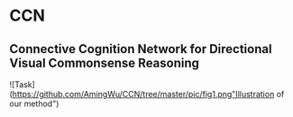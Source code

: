 # CCN
## Connective Cognition Network for Directional Visual Commonsense Reasoning

![Task](https://github.com/AmingWu/CCN/tree/master/pic/fig1.png"Illustration of our method")
